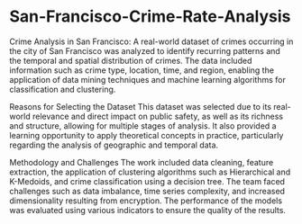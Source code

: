 # San-Francisco-Crime-Rate-Analysis

Crime Analysis in San Francisco: A real-world dataset of crimes occurring in the city of San Francisco was analyzed to identify recurring patterns and the temporal and spatial distribution of crimes. The data included information such as crime type, location, time, and region, enabling the application of data mining techniques and machine learning algorithms for classification and clustering.

Reasons for Selecting the Dataset
This dataset was selected due to its real-world relevance and direct impact on public safety, as well as its richness and structure, allowing for multiple stages of analysis. It also provided a learning opportunity to apply theoretical concepts in practice, particularly regarding the analysis of geographic and temporal data.

Methodology and Challenges
The work included data cleaning, feature extraction, the application of clustering algorithms such as Hierarchical and K-Medoids, and crime classification using a decision tree. The team faced challenges such as data imbalance, time series complexity, and increased dimensionality resulting from encryption. The performance of the models was evaluated using various indicators to ensure the quality of the results.
